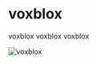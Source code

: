 # voxblox
voxblox voxblox voxblox

![voxblox](https://cloud.githubusercontent.com/assets/5616392/15014695/d20cd7ac-1207-11e6-9476-8c5b733c8eb7.gif)

